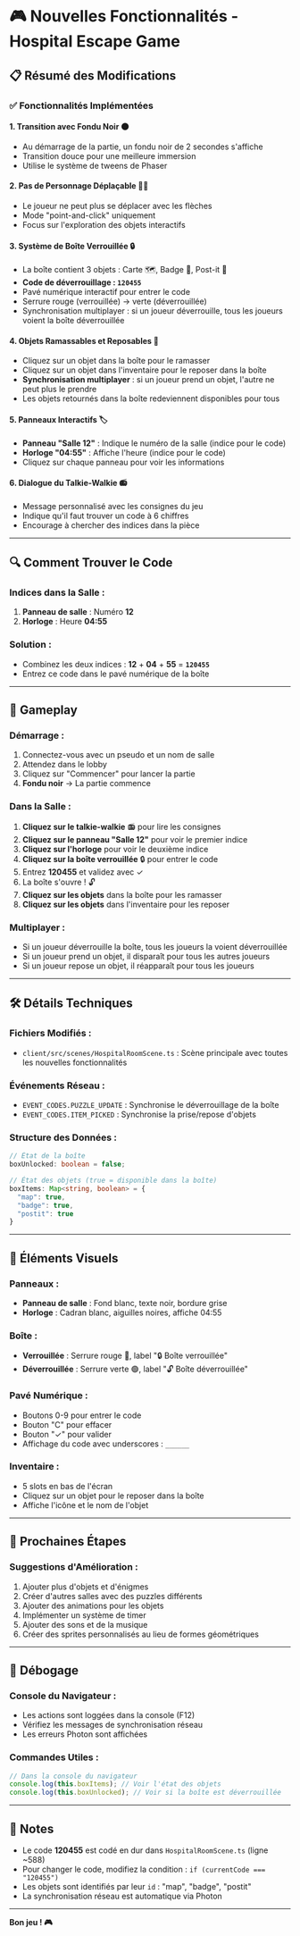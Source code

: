 # 🎮 Nouvelles Fonctionnalités - Hospital Escape Game

## 📋 Résumé des Modifications

### ✅ Fonctionnalités Implémentées

#### 1. **Transition avec Fondu Noir** 🌑
- Au démarrage de la partie, un fondu noir de 2 secondes s'affiche
- Transition douce pour une meilleure immersion
- Utilise le système de tweens de Phaser

#### 2. **Pas de Personnage Déplaçable** 🚫👤
- Le joueur ne peut plus se déplacer avec les flèches
- Mode "point-and-click" uniquement
- Focus sur l'exploration des objets interactifs

#### 3. **Système de Boîte Verrouillée** 🔒
- La boîte contient 3 objets : Carte 🗺️, Badge 🔖, Post-it 📝
- **Code de déverrouillage : `120455`**
- Pavé numérique interactif pour entrer le code
- Serrure rouge (verrouillée) → verte (déverrouillée)
- Synchronisation multiplayer : si un joueur déverrouille, tous les joueurs voient la boîte déverrouillée

#### 4. **Objets Ramassables et Reposables** 🔄
- Cliquez sur un objet dans la boîte pour le ramasser
- Cliquez sur un objet dans l'inventaire pour le reposer dans la boîte
- **Synchronisation multiplayer** : si un joueur prend un objet, l'autre ne peut plus le prendre
- Les objets retournés dans la boîte redeviennent disponibles pour tous

#### 5. **Panneaux Interactifs** 🏷️
- **Panneau "Salle 12"** : Indique le numéro de la salle (indice pour le code)
- **Horloge "04:55"** : Affiche l'heure (indice pour le code)
- Cliquez sur chaque panneau pour voir les informations

#### 6. **Dialogue du Talkie-Walkie** 📻
- Message personnalisé avec les consignes du jeu
- Indique qu'il faut trouver un code à 6 chiffres
- Encourage à chercher des indices dans la pièce

---

## 🔍 Comment Trouver le Code

### Indices dans la Salle :
1. **Panneau de salle** : Numéro **12**
2. **Horloge** : Heure **04:55**

### Solution :
- Combinez les deux indices : **12** + **04** + **55** = **`120455`**
- Entrez ce code dans le pavé numérique de la boîte

---

## 🎯 Gameplay

### Démarrage :
1. Connectez-vous avec un pseudo et un nom de salle
2. Attendez dans le lobby
3. Cliquez sur "Commencer" pour lancer la partie
4. **Fondu noir** → La partie commence

### Dans la Salle :
1. **Cliquez sur le talkie-walkie** 📻 pour lire les consignes
2. **Cliquez sur le panneau "Salle 12"** pour voir le premier indice
3. **Cliquez sur l'horloge** pour voir le deuxième indice
4. **Cliquez sur la boîte verrouillée** 🔒 pour entrer le code
5. Entrez **120455** et validez avec ✓
6. La boîte s'ouvre ! 🔓
7. **Cliquez sur les objets** dans la boîte pour les ramasser
8. **Cliquez sur les objets** dans l'inventaire pour les reposer

### Multiplayer :
- Si un joueur déverrouille la boîte, tous les joueurs la voient déverrouillée
- Si un joueur prend un objet, il disparaît pour tous les autres joueurs
- Si un joueur repose un objet, il réapparaît pour tous les joueurs

---

## 🛠️ Détails Techniques

### Fichiers Modifiés :
- `client/src/scenes/HospitalRoomScene.ts` : Scène principale avec toutes les nouvelles fonctionnalités

### Événements Réseau :
- `EVENT_CODES.PUZZLE_UPDATE` : Synchronise le déverrouillage de la boîte
- `EVENT_CODES.ITEM_PICKED` : Synchronise la prise/repose d'objets

### Structure des Données :
```typescript
// État de la boîte
boxUnlocked: boolean = false;

// État des objets (true = disponible dans la boîte)
boxItems: Map<string, boolean> = {
  "map": true,
  "badge": true,
  "postit": true
}
```

---

## 🎨 Éléments Visuels

### Panneaux :
- **Panneau de salle** : Fond blanc, texte noir, bordure grise
- **Horloge** : Cadran blanc, aiguilles noires, affiche 04:55

### Boîte :
- **Verrouillée** : Serrure rouge 🔴, label "🔒 Boîte verrouillée"
- **Déverrouillée** : Serrure verte 🟢, label "🔓 Boîte déverrouillée"

### Pavé Numérique :
- Boutons 0-9 pour entrer le code
- Bouton "C" pour effacer
- Bouton "✓" pour valider
- Affichage du code avec underscores : `______`

### Inventaire :
- 5 slots en bas de l'écran
- Cliquez sur un objet pour le reposer dans la boîte
- Affiche l'icône et le nom de l'objet

---

## 🚀 Prochaines Étapes

### Suggestions d'Amélioration :
1. Ajouter plus d'objets et d'énigmes
2. Créer d'autres salles avec des puzzles différents
3. Ajouter des animations pour les objets
4. Implémenter un système de timer
5. Ajouter des sons et de la musique
6. Créer des sprites personnalisés au lieu de formes géométriques

---

## 🐛 Débogage

### Console du Navigateur :
- Les actions sont loggées dans la console (F12)
- Vérifiez les messages de synchronisation réseau
- Les erreurs Photon sont affichées

### Commandes Utiles :
```javascript
// Dans la console du navigateur
console.log(this.boxItems); // Voir l'état des objets
console.log(this.boxUnlocked); // Voir si la boîte est déverrouillée
```

---

## 📝 Notes

- Le code **120455** est codé en dur dans `HospitalRoomScene.ts` (ligne ~588)
- Pour changer le code, modifiez la condition : `if (currentCode === "120455")`
- Les objets sont identifiés par leur `id` : "map", "badge", "postit"
- La synchronisation réseau est automatique via Photon

---

**Bon jeu ! 🎮**